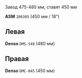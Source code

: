 Завод 475-480 мм, ставят 450 мм

__ASM__ `206305` (450 мм / 18")

## Левая

__Denso__ `DMS-548` (480 мм)

## Правая

__Denso__ `DMC-045` (450 мм)